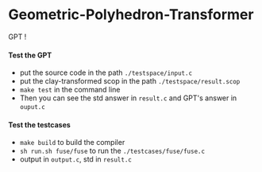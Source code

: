 # Geometric-Polyhedron-Transformer

GPT !

#### Test the GPT

- put the source code in the path `./testspace/input.c`
- put the clay-transformed scop in the path `./testspace/result.scop`
- `make test` in the command line
- Then you can see the std answer in `result.c` and GPT's answer in `ouput.c`

#### Test the testcases

- `make build` to build the compiler
- `sh run.sh fuse/fuse` to run the `./testcases/fuse/fuse.c`
- output in `output.c`, std in `result.c`

